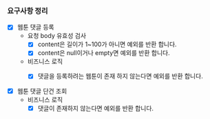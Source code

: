 ### 요구사항 정리

- [x] 웹툰 댓글 등록
  - 요청 body 유효성 검사
    - [x] content은 길이가 1~100가 아니면 예외를 반환 합니다.
    - [x] content은 null이거나 empty면 예외를 반환 합니다.
  - 비즈니스 로직
    - [x] 댓글을 등록하려는 웹툰이 존재 하지 않는다면 예외를 반환 합니다.


- [x] 웹툰 댓글 단건 조회
  - 비즈니스 로직
    - [x] 댓글이 존재하지 않는다면 예외를 반환 합니다.